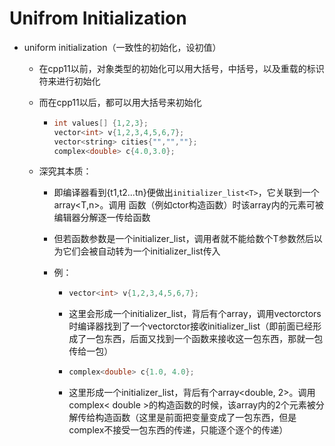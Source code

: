# Unifrom Initialization

- uniform initialization（一致性的初始化，设初值）

  - 在cpp11以前，对象类型的初始化可以用大括号，中括号，以及重载的标识符来进行初始化

  - 而在cpp11以后，都可以用大括号来初始化

    - ```cpp
      int values[] {1,2,3};
      vector<int> v{1,2,3,4,5,6,7};
      vector<string> cities{"","",""};
      complex<double> c{4.0,3.0};
      ```

  - 深究其本质：

    - 即编译器看到{t1,t2...tn}便做出`initializer_list<T>`，它关联到一个array<T,n>。调用 函数（例如ctor构造函数）时该array内的元素可被编辑器分解逐一传给函数

    - 但若函数参数是一个initializer_list<T>，调用者就不能给数个T参数然后以为它们会被自动转为一个initializer_list<T>传入

    - 例：

      - ```cpp
        vector<int> v{1,2,3,4,5,6,7};
        ```

      - 这里会形成一个initializer_list<int>，背后有个array<string>，调用vector<int>ctors时编译器找到了一个vector<int>ctor接收initializer_list<int>（即前面已经形成了一包东西，后面又找到一个函数来接收这一包东西，那就一包传给一包）

      - ```cpp
        complex<double> c{1.0, 4.0};
        ```

      - 这里形成一个initializer_list<double>，背后有个array<double, 2>。调用complex< double >的构造函数的时候，该array内的2个元素被分解传给构造函数（这里是前面把变量变成了一包东西，但是complex不接受一包东西的传递，只能逐个逐个的传递）

